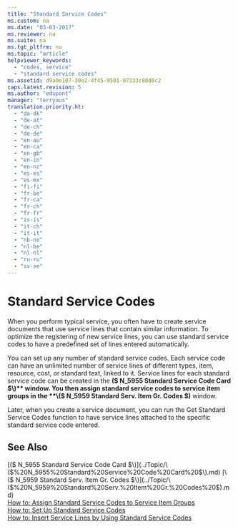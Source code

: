 ```yaml
---
title: "Standard Service Codes"
ms.custom: na
ms.date: "03-03-2017"
ms.reviewer: na
ms.suite: na
ms.tgt_pltfrm: na
ms.topic: "article"
helpviewer_keywords: 
  - "codes, service"
  - "standard service codes"
ms.assetid: d9a0e107-30e2-4f45-9501-07333c80d6c2
caps.latest.revision: 5
ms.author: "edupont"
manager: "terryaus"
translation.priority.ht: 
  - "da-dk"
  - "de-at"
  - "de-ch"
  - "de-de"
  - "en-au"
  - "en-ca"
  - "en-gb"
  - "en-in"
  - "en-nz"
  - "es-es"
  - "es-mx"
  - "fi-fi"
  - "fr-be"
  - "fr-ca"
  - "fr-ch"
  - "fr-fr"
  - "is-is"
  - "it-ch"
  - "it-it"
  - "nb-no"
  - "nl-be"
  - "nl-nl"
  - "ru-ru"
  - "sv-se"
---
```

# Standard Service Codes
When you perform typical service, you often have to create service documents that use service lines that contain similar information. To optimize the registering of new service lines, you can use standard service codes to have a predefined set of lines entered automatically.  
  
 You can set up any number of standard service codes. Each service code can have an unlimited number of service lines of different types, item, resource, cost, or standard text, linked to it. Service lines for each standard service code can be created in the **\($ N\_5955 Standard Service Code Card $\)** window. You then assign standard service codes to service item groups in the **\($ N\_5959 Standard Serv. Item Gr. Codes $\)** window.  
  
 Later, when you create a service document, you can run the Get Standard Service Codes function to have service lines attached to the specific standard service code entered.  
  
## See Also  
 [\($ N\_5955 Standard Service Code Card $\)](../Topic/\($%20N_5955%20Standard%20Service%20Code%20Card%20$\).md)   
 [\($ N\_5959 Standard Serv. Item Gr. Codes $\)](../Topic/\($%20N_5959%20Standard%20Serv.%20Item%20Gr.%20Codes%20$\).md)   
 [How to: Assign Standard Service Codes to Service Item Groups](../Service/how-to-assign-standard-service-codes-to-service-item-groups.md)   
 [How to: Set Up Standard Service Codes](../Service/how-to-set-up-standard-service-codes.md)   
 [How to: Insert Service Lines by Using Standard Service Codes](../Service/how-to-insert-service-lines-by-using-standard-service-codes.md)